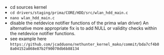 
- cd sources kernel
- ` cd drivers/staging/prima/CORE/HDD/src/wlan_hdd_main.c `
- ` nano wlan_hdd_main.c `
- disable the netdevice notifier functions of the prima wlan driver) An alternative more appropriate fix is to add NULL or validity checks within the netdevice notifier functions.
- see example here ` https://github.com/jcadduono/nethunter_kernel_mako/commit/bda7cf4b08a04152a868e87b2f90070db6b88134 `
